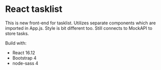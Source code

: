 # React tasklist

This is new front-end for tasklist. Utilizes separate components which are imported in App.js. Style is bit different too. Still connects to MockAPI to store tasks.

Build with:
* React 16.12
* Bootstrap 4
* node-sass 4